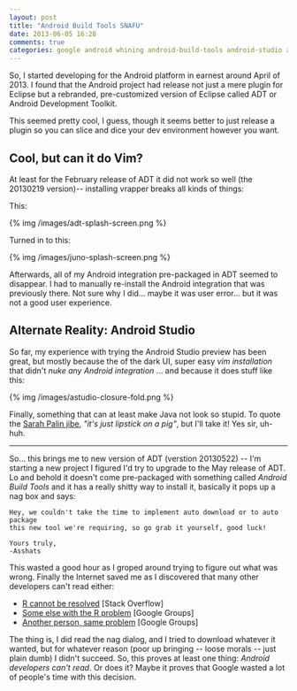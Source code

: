 ```yaml
---
layout: post
title: "Android Build Tools SNAFU"
date: 2013-06-05 16:28
comments: true
categories: google android whining android-build-tools android-studio android-development-toolkit adt
---
```


So, I started developing for the Android platform in earnest around April of
2013.  I found that the Android project had release not just a mere plugin for
Eclipse but a rebranded, pre-customized version of Eclipse called ADT or
Android Development Toolkit.

This seemed pretty cool, I guess, though it seems better to just release a
plugin so you can slice and dice your dev environment however you want.

## Cool, but can it do Vim?

At least for the February release of ADT it did not work so well (the 20130219
version)-- installing vrapper breaks all kinds of things:

This:

{% img /images/adt-splash-screen.png %}

Turned in to this:

{% img /images/juno-splash-screen.png %}

Afterwards, all of my Android integration pre-packaged in ADT seemed to
disappear.  I had to manually re-install the Android integration that was
previously there.  Not sure why I did... maybe it was user error... but it was
not a good user experience.

## Alternate Reality: Android Studio

So far, my experience with trying the Android Studio preview has been great,
but mostly because the of the dark UI, super easy *vim installation* that didn't
*nuke any Android integration* ... and because it does stuff like this:

{% img /images/astudio-closure-fold.png %}

Finally, something that can at least make Java not look so stupid.  To quote
the [Sarah Palin jibe][jibe], *"it's just lipstick on a pig"*, but I'll take
it!  Yes sir, uh-huh.

[jibe]: http://www.cnn.com/2008/POLITICS/09/10/campaign.lipstick/

---

So... this brings me to new version of ADT (verstion 20130522) -- I'm starting
a new project I figured I'd try to upgrade to the May release of ADT.  Lo and
behold it doesn't come pre-packaged with something called *Android Build Tools*
and it has a really shitty way to install it, basically it pops up a nag box
and says:

```
Hey, we couldn't take the time to implement auto download or to auto package
this new tool we're requiring, so go grab it yourself, good luck!

Yours truly,
-Asshats
```

This wasted a good hour as I groped around trying to figure out what was wrong.
Finally the Internet saved me as I discovered that many other developers can't
read either:

- [R cannot be resolved][R1] [Stack Overflow]
- [Some else with the R problem][R2] [Google Groups]
- [Another person, same problem][R3] [Google Groups]

[R1]: http://stackoverflow.com/questions/885009/r-cannot-be-resolved-android-error
[R2]: https://groups.google.com/forum/?fromgroups#!topic/android-developers/rCaeT3qckoE
[R3]: https://groups.google.com/forum/?fromgroups=#!topic/adt-dev/epOfZbKPFdk

The thing is, I did read the nag dialog, and I tried to download whatever it
wanted, but for whatever reason (poor up bringing -- loose morals -- just plain
dumb) I didn't succeed.  So, this proves at least one thing: *Android
developers can't read*.  Or does it?  Maybe it proves that Google wasted a lot
of people's time with this decision.

<!-- vim: spell
-->
